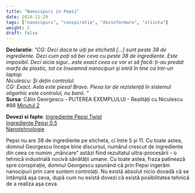 ```yaml
---
title: "Nanocipuri in Pepsi"
date: 2024-11-29
tags: ["nanocipuri", "conspiratie", "dezinformare", "stiinta"]
weight: 2
draft: false
---
```


**Declaratie**: 
*"CG: Deci daca te uiți pe etichetă [...] sunt peste 38 de ingrediente. Deci cum poți să bei ceva cu peste 38 de ingrediente. Este imposibil. Deci aicia sigur...este exact ceea ce vor ei să facă: <span class="emphasis">ți-au predat marfa de plastic, tot ce înseamnă nanocipuri și intră în tine ca într-un laptop</span> <br>
Niculescu: Și dețin controlul. <br>
CG: Exact. Asta este piesa! Bravo. Piesa lor de rezistență în sistemul oligarhic este controlul, nu banii. "*
<br>
**Sursa**:  Călin Georgescu - PUTEREA EXEMPLULUI - Realități cu Niculescu #98  [Minutul 2](https://youtu.be/4da4mRPEng4?si=d7zl7rDXSgoVSLan&t=128)
<!--more-->
**Dovezi si fapte**:  [Ingrediente Pepsi Twist](https://www.auchan.ro/bautura-carbogazoasa-pepsi-twist-doza-6-2-x-0-33-l-sgr/p)<br> [Ingrediente Pepsi 0.5](https://www.auchan.ro/bautura-carbogazoasa-pepsi-cola-0-5l-sgr/p) <br> [Nanotehnologie](https://en.wikipedia.org/wiki/Nanotechnology) <br>

Pepsi nu are 38 de ingrediente pe eticheta, ci între 5 și 11. Cu toate astea, domnul Georgescu începe bine discursul, numărul crescut de ingrediente din ceea ce numim „mâncare” astăzi fiind rezultatul ultra-procesării - o tehnică industrială nocivă sănătății umane. Cu toate astea, fraza patinează spre conspirație, domnul Georgescu spunând că prin Pepsi ingerăm nanocipuri prin care suntem controlați. Nu există absolut nicio dovadă că se întâmplă așa ceva, după cum nu există dovezi că există posibilitatea tehnică de a realiza așa ceva.  



